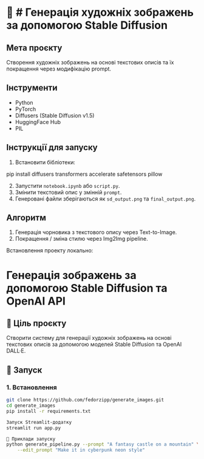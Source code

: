 # 🧳 # Генерація художніх зображень за допомогою Stable Diffusion

## Мета проєкту
Створення художніх зображень на основі текстових описів та їх покращення через модифікацію prompt.

## Інструменти
- Python
- PyTorch
- Diffusers (Stable Diffusion v1.5)
- HuggingFace Hub
- PIL

## Інструкції для запуску
1. Встановити бібліотеки:

pip install diffusers transformers accelerate safetensors pillow

2. Запустити `notebook.ipynb` або `script.py`.
3. Змінити текстовий опис у змінній `prompt`.
4. Генеровані файли зберігаються як `sd_output.png` та `final_output.png`.

## Алгоритм
1. Генерація чорновика з текстового опису через Text-to-Image.
2. Покращення / зміна стилю через Img2Img pipeline.



Встановлення проекту локально:

# Генерація зображень за допомогою Stable Diffusion та OpenAI API

## 🎯 Ціль проєкту
Створити систему для генерації художніх зображень на основі текстових описів за допомогою моделей Stable Diffusion та OpenAI DALL·E.

## 🚀 Запуск

### 1. Встановлення
```bash
git clone https://github.com/fedorzipp/generate_images.git
cd generate_images
pip install -r requirements.txt

Запуск Streamlit-додатку
streamlit run app.py

🚀 Приклади запуску 
python generate_pipeline.py --prompt "A fantasy castle on a mountain" \
    --edit_prompt "Make it in cyberpunk neon style"
